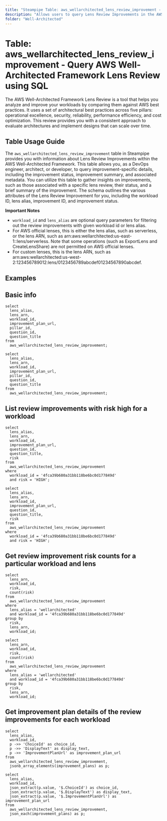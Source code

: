 ```yaml
---
title: "Steampipe Table: aws_wellarchitected_lens_review_improvement - Query AWS Well-Architected Framework Lens Review using SQL"
description: "Allows users to query Lens Review Improvements in the AWS Well-Architected Framework."
folder: "Well-Architected"
---
```


# Table: aws_wellarchitected_lens_review_improvement - Query AWS Well-Architected Framework Lens Review using SQL

The AWS Well-Architected Framework Lens Review is a tool that helps you analyze and improve your workloads by comparing them against AWS best practices. It uses a set of architectural best practices across five pillars: operational excellence, security, reliability, performance efficiency, and cost optimization. This review provides you with a consistent approach to evaluate architectures and implement designs that can scale over time.

## Table Usage Guide

The `aws_wellarchitected_lens_review_improvement` table in Steampipe provides you with information about Lens Review Improvements within the AWS Well-Architected Framework. This table allows you, as a DevOps engineer, architect, or developer, to query improvement-specific details, including the improvement status, improvement summary, and associated metadata. You can utilize this table to gather insights on improvements, such as those associated with a specific lens review, their status, and a brief summary of the improvement. The schema outlines the various attributes of the Lens Review Improvement for you, including the workload ID, lens alias, improvement ID, and improvement status.

**Important Notes**
-  `workload_id` and `lens_alias` are optional query parameters for filtering out the review improvements with given workload id or lens alias.
- For AWS official lenses, this is either the lens alias, such as serverless, or the lens ARN, such as arn:aws:wellarchitected:us-east-1::lens/serverless. Note that some operations (such as ExportLens and CreateLensShare) are not permitted on AWS official lenses.
- For custom lenses, this is the lens ARN, such as arn:aws:wellarchitected:us-west-2:123456789012:lens/0123456789abcdef01234567890abcdef.

## Examples

## Basic info

```sql+postgres
select
  lens_alias,
  lens_arn,
  workload_id,
  improvement_plan_url,
  pillar_id,
  question_id,
  question_title
from
  aws_wellarchitected_lens_review_improvement;
```

```sql+sqlite
select
  lens_alias,
  lens_arn,
  workload_id,
  improvement_plan_url,
  pillar_id,
  question_id,
  question_title
from
  aws_wellarchitected_lens_review_improvement;
```

## List review improvements with risk high for a workload

```sql+postgres
select
  lens_alias,
  lens_arn,
  workload_id,
  improvement_plan_url,
  question_id,
  question_title,
  risk
from
  aws_wellarchitected_lens_review_improvement
where
  workload_id = '4fca39b680a31bb118be6bc0d177849d'
  and risk = 'HIGH';
```

```sql+sqlite
select
  lens_alias,
  lens_arn,
  workload_id,
  improvement_plan_url,
  question_id,
  question_title,
  risk
from
  aws_wellarchitected_lens_review_improvement
where
  workload_id = '4fca39b680a31bb118be6bc0d177849d'
  and risk = 'HIGH';
```

## Get review improvement risk counts for a particular workload and lens

```sql+postgres
select
  lens_arn,
  workload_id,
  risk,
  count(risk)
from
  aws_wellarchitected_lens_review_improvement
where
  lens_alias = 'wellarchitected'
  and workload_id = '4fca39b680a31bb118be6bc0d177849d'
group by
  risk,
  lens_arn,
  workload_id;
```

```sql+sqlite
select
  lens_arn,
  workload_id,
  risk,
  count(risk)
from
  aws_wellarchitected_lens_review_improvement
where
  lens_alias = 'wellarchitected'
  and workload_id = '4fca39b680a31bb118be6bc0d177849d'
group by
  risk,
  lens_arn,
  workload_id;
```

## Get improvement plan details of the review improvements for each workload

```sql+postgres
select
  lens_alias,
  workload_id,
  p ->> 'ChoiceId' as choice_id,
  p ->> 'DisplayText' as display_text,
  p ->> 'ImprovementPlanUrl' as improvement_plan_url
from
  aws_wellarchitected_lens_review_improvement,
  jsonb_array_elements(improvement_plans) as p;
```

```sql+sqlite
select
  lens_alias,
  workload_id,
  json_extract(p.value, '$.ChoiceId') as choice_id,
  json_extract(p.value, '$.DisplayText') as display_text,
  json_extract(p.value, '$.ImprovementPlanUrl') as improvement_plan_url
from
  aws_wellarchitected_lens_review_improvement,
  json_each(improvement_plans) as p;
```